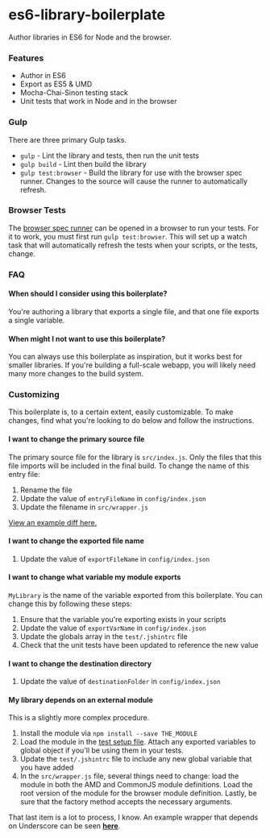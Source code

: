 # es6-library-boilerplate

Author libraries in ES6 for Node and the browser.

### Features

- Author in ES6
- Export as ES5 & UMD
- Mocha-Chai-Sinon testing stack
- Unit tests that work in Node and in the browser

### Gulp

There are three primary Gulp tasks.

- `gulp` - Lint the library and tests, then run the unit tests
- `gulp build` - Lint then build the library
- `gulp test:browser` - Build the library for use with the browser spec runner.
  Changes to the source will cause the runner to automatically refresh.

### Browser Tests

The [browser spec runner](https://github.com/jmeas/es6-library-boilerplate/blob/master/test/runner.html)
can be opened in a browser to run your tests. For it to work, you must first run `gulp test:browser`. This
will set up a watch task that will automatically refresh the tests when your scripts, or the tests, change.

### FAQ

#### When should I consider using this boilerplate?

You're authoring a library that exports a single file, and that one file
exports a single variable.

#### When might I not want to use this boilerplate?

You can always use this boilerplate as inspiration, but it works best for smaller libraries.
If you're building a full-scale webapp, you will likely need many more changes to the build system.

### Customizing

This boilerplate is, to a certain extent, easily customizable. To make changes,
find what you're looking to do below and follow the instructions.

#### I want to change the primary source file

The primary source file for the library is `src/index.js`. Only the files that this
file imports will be included in the final build. To change the name of this entry file:

1. Rename the file
2. Update the value of `entryFileName` in `config/index.json`
3. Update the filename in `src/wrapper.js`

[View an example diff here.](https://github.com/jmeas/es6-library-boilerplate/compare/master...change-entry-file)

#### I want to change the exported file name

1. Update the value of `exportFileName` in `config/index.json`

#### I want to change what variable my module exports

`MyLibrary` is the name of the variable exported from this boilerplate. You can change this by following
these steps:

1. Ensure that the variable you're exporting exists in your scripts
2. Update the value of `exportVarName` in `config/index.json`
3. Update the globals array in the `test/.jshintrc` file
4. Check that the unit tests have been updated to reference the new value

#### I want to change the destination directory

1. Update the value of `destinationFolder` in `config/index.json`

#### My library depends on an external module

This is a slightly more complex procedure.

1. Install the module via `npm install --save THE_MODULE`
2. Load the module in the [test setup file](https://github.com/jmeas/es6-library-boilerplate/blob/master/test/setup/setup.js).
  Attach any exported variables to global object if you'll be using them in your tests.
3. Update the `test/.jshintrc` file to include any new global variable that you have added
4. In the `src/wrapper.js` file, several things need to change: load the module in both the AMD and CommonJS 
  module definitions. Load the root version of the module for the browser module definition. Lastly, be
  sure that the factory method accepts the necessary arguments.

That last item is a lot to process, I know. An example wrapper that depends on
Underscore can be seen **[here](https://github.com/jmeas/es6-library-boilerplate/blob/add-underscore/src/wrapper.js#L3-L10)**.

